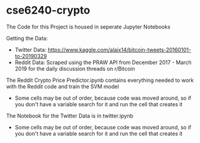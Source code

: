 # cse6240-crypto
The Code for this Project is housed in seperate Jupyter Notebooks

Getting the Data:
 - Twitter Data: https://www.kaggle.com/alaix14/bitcoin-tweets-20160101-to-20190329
 - Reddit Data: Scraped using the PRAW API from December 2017 - March 2019 for the daily discussion threads on r/Bitcoin

The Reddit Crypto Price Predictor.ipynb contains everything needed to work with the Reddit code and train the SVM model
 - Some cells may be out of order, because code was moved around, so if you don't have a variable search for it and run the cell that creates it
 
The Notebook for the Twitter Data is in twitter.ipynb
 - Some cells may be out of order, because code was moved around, so if you don't have a variable search for it and run the cell that creates it
